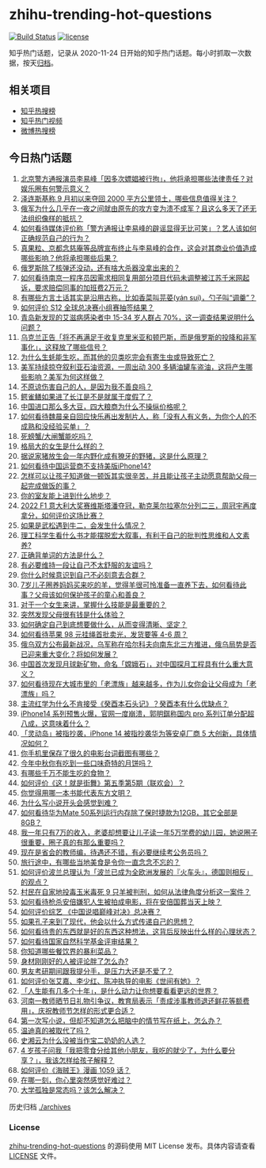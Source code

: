 # zhihu-trending-hot-questions

[![Build Status](https://github.com/justjavac/zhihu-trending-hot-questions/workflows/ci/badge.svg?branch=master)](https://github.com/justjavac/zhihu-trending-hot-questions/actions)
[![license](https://img.shields.io/github/license/justjavac/zhihu-trending-hot-questions)](https://github.com/justjavac/zhihu-trending-hot-questions/blob/master/LICENSE)

知乎热门话题，记录从 2020-11-24 日开始的知乎热门话题。每小时抓取一次数据，按天[归档](./archives)。

## 相关项目

- [知乎热搜榜](https://github.com/justjavac/zhihu-trending-top-search)
- [知乎热门视频](https://github.com/justjavac/zhihu-trending-hot-video)
- [微博热搜榜](https://github.com/justjavac/weibo-trending-hot-search)

## 今日热门话题

<!-- BEGIN -->
<!-- 最后更新时间 Mon Sep 12 2022 09:23:43 GMT+0800 (China Standard Time) -->

1. [北京警方通报演员李易峰「因多次嫖娼被行拘」，他将承担哪些法律责任？对娱乐圈有何警示意义？](https://www.zhihu.com/question/552955239)
1. [泽连斯基称 9 月初以来夺回 2000 平方公里领土，哪些信息值得关注？](https://www.zhihu.com/question/552911591)
1. [俄军为什么几乎在一夜之间就由原先的攻方变为溃不成军？且这么多天了还无法组织像样的抵抗？](https://www.zhihu.com/question/552927699)
1. [如何看待媒体评价称「警方通报让李易峰的辟谣显得无比可笑」？艺人该如何正确规范自己的行为？](https://www.zhihu.com/question/552959153)
1. [真果粒、京都念慈庵等品牌宣布终止与李易峰的合作，这会对其商业价值造成哪些影响？他将承担哪些后果？](https://www.zhihu.com/question/552957890)
1. [俄罗斯除了核弹还没动，还有啥大杀器没拿出来的？](https://www.zhihu.com/question/528041805)
1. [如何看待南京一程序员因需求相同复用部分项目代码未调整被江苏千米网起诉，要求赔偿同事的加班费2万元？](https://www.zhihu.com/question/552316518)
1. [有哪些方言土话其实是沿用古称，比如香菜叫芫荽(yán sui)，勺子叫“调羹”？](https://www.zhihu.com/question/43442602)
1. [如何评价 S12 全球总决赛小组赛抽签结果？](https://www.zhihu.com/question/553074242)
1. [青岛新发现的艾滋病感染者中 15-34 岁人群占 70%，这一调查结果说明什么问题？](https://www.zhihu.com/question/552465680)
1. [乌克兰正告「将不再满足于收复克里米亚和顿巴斯，而是俄罗斯的投降和非军事化」，这释放了哪些信号？](https://www.zhihu.com/question/553062930)
1. [为什么生蚝能生吃，而其他的贝类吃完会有寄生虫或导致死亡？](https://www.zhihu.com/question/30932704)
1. [美军持续掠夺叙利亚石油资源，一周出动 300 多辆油罐车盗油，这将产生哪些影响？美军为何这样做？](https://www.zhihu.com/question/553073682)
1. [不原谅伤害自己的人，是因为我不善良吗？](https://www.zhihu.com/question/553060800)
1. [鳄雀鳝如果进了长江是不是就属于度假了？](https://www.zhihu.com/question/550267687)
1. [中国进口那么多大豆，四大粮商为什么不操纵价格呢？](https://www.zhihu.com/question/41132444)
1. [如何看待魏晨亲自回应快乐再出发制片人，称「没有人有义务，为你个人的不成熟和没经验买单」？](https://www.zhihu.com/question/552914141)
1. [死螃蟹/大闸蟹能吃吗？](https://www.zhihu.com/question/294330296)
1. [格局大的女生是什么样的？](https://www.zhihu.com/question/275536584)
1. [据说家猪放生会一年内野化成有獠牙的野猪，这是什么原理？](https://www.zhihu.com/question/362529810)
1. [如何看待中国运营商不支持美版iPhone14?](https://www.zhihu.com/question/552477455)
1. [怎样可以让孩子知道做一顿饭其实很辛苦，并且能让孩子主动愿意帮助父母一起完成做饭的事？](https://www.zhihu.com/question/551873208)
1. [你的室友能上进到什么地步？](https://www.zhihu.com/question/279532105)
1. [2022 F1 意大利大奖赛维斯塔潘夺冠，勒克莱尔拉塞尔分列二三，周冠宇再度拿分，如何评价这场比赛？](https://www.zhihu.com/question/553002847)
1. [如果是武松遇到牛二，会发生什么情况？](https://www.zhihu.com/question/544092165)
1. [理工科学生看什么书才能摆脱宏大叙事，有利于自己的批判性思维和人文素养?](https://www.zhihu.com/question/530106529)
1. [正确背单词的方法是什么？](https://www.zhihu.com/question/24113539)
1. [有必要维持一段让自己𣎴太舒服的友谊吗？](https://www.zhihu.com/question/543608032)
1. [你什么时候意识到自己不必刻意去合群？](https://www.zhihu.com/question/552516976)
1. [7岁儿子圈养妈妈买来吃的羊，觉得羊很可怜准备一直养下去，如何看待此事？父母该如何保护孩子的童心和善良？](https://www.zhihu.com/question/552362959)
1. [对于一个女生来讲，掌握什么技能是最重要的？](https://www.zhihu.com/question/551842769)
1. [突然发现父母很有钱是什么体验？](https://www.zhihu.com/question/352137902)
1. [如何确定自己到底想要做什么，从而变得清晰、坚定？](https://www.zhihu.com/question/552088348)
1. [如何看待苹果 98 元挂绳首批卖光，发货要等 4-6 周？](https://www.zhihu.com/question/552902429)
1. [俄乌双方公布最新战况，乌军称在哈尔科夫向南东北三方推进，俄乌局势是否已迎来重大变化？将如何发展？](https://www.zhihu.com/question/553074773)
1. [中国首次发现月球新矿物，命名「嫦娥石」，对中国探月工程具有什么重大意义？](https://www.zhihu.com/question/552540465)
1. [如何看待现在大城市里的「老漂族」越来越多，作为儿女你会让父母成为「老漂族」吗？](https://www.zhihu.com/question/552801596)
1. [主流红学为什么不肯接受《癸酉本石头记》？癸酉本有什么优缺点？](https://www.zhihu.com/question/496095431)
1. [iPhone14 系列预售火爆，官网一度崩溃，郭明錤称国内 pro 系列订单分配超八成，这意味着什么？](https://www.zhihu.com/question/552712878)
1. [「灵动岛」被指抄袭，iPhone 14 被指抄袭华为等安卓厂商 5 大创新，具体情况如何？](https://www.zhihu.com/question/552895022)
1. [你手机里保存了很久的电影台词截图有哪些？](https://www.zhihu.com/question/326412127)
1. [今年中秋你有吃到一些口味奇特的月饼吗？](https://www.zhihu.com/question/550563409)
1. [有哪些千万不能生吃的食物？](https://www.zhihu.com/question/530607793)
1. [如何评价《这！就是街舞》第五季第5期（联欢会）？](https://www.zhihu.com/question/552705478)
1. [你觉得用哪一本书能代表东方文明？](https://www.zhihu.com/question/552272683)
1. [为什么写小说开头会感觉到难？](https://www.zhihu.com/question/306865761)
1. [如何看待华为Mate 50系列运行内存除了保时捷款为12GB，其它全部是8GB？](https://www.zhihu.com/question/552102588)
1. [我一年只有7万的收入，老婆却想要让儿子读一年5万学费的幼儿园，她说圈子很重要，圈子真的有那么重要吗？](https://www.zhihu.com/question/394245131)
1. [现在是省会的教师编，待遇还不错，有必要继续考公务员吗？](https://www.zhihu.com/question/550120380)
1. [旅行途中，有哪些当地美食是令你一直念念不忘的？](https://www.zhihu.com/question/442356039)
1. [如何评价波兰总理认为「波兰已成为全欧洲发展的『火车头』，德国则相反」的观点？](https://www.zhihu.com/question/552894501)
1. [村民在自家地投毒玉米毒死 9 只羊被判刑，如何从法律角度分析这一案件？](https://www.zhihu.com/question/552736460)
1. [如何看待枪杀安倍嫌犯人生被拍成电影，将在安倍国葬当天上映？](https://www.zhihu.com/question/552752249)
1. [如何评价综艺 《中国说唱巅峰对决》总决赛？](https://www.zhihu.com/question/552709133)
1. [如果孔子来到了现代，他会以什么方式传递自己的思想？](https://www.zhihu.com/question/552689630)
1. [如何看待贵的东西就是好的东西这种想法，这背后反映出什么样的心理状态？](https://www.zhihu.com/question/552756375)
1. [如何看待国家自然科学基金评审结果？](https://www.zhihu.com/question/552418988)
1. [你知道哪些餐饮界的暴利菜品？](https://www.zhihu.com/question/430100068)
1. [身材刚刚好的人被评论胖了怎么办?](https://www.zhihu.com/question/410237596)
1. [男友考研期间跟我提分手，是压力大还是不爱了？](https://www.zhihu.com/question/550835132)
1. [如何评价张艾嘉、李少红、陈冲执导的电影《世间有她》？](https://www.zhihu.com/question/550326681)
1. [「人生能有几多个十年」，是什么动力让你想要看看更远的世界？](https://www.zhihu.com/question/552585610)
1. [河南一教师晒节日礼物引争议，教育局表示「责成涉事教师退还鲜花等额费用」，庆祝教师节怎样的形式更合适？](https://www.zhihu.com/question/552892098)
1. [第一次写小说，但却不知道怎么把脑中的情节写在纸上，怎么办？](https://www.zhihu.com/question/267311813)
1. [温迪真的被取代了吗？](https://www.zhihu.com/question/516117674)
1. [史湘云为什么没被当作宝二奶奶的人选？](https://www.zhihu.com/question/24265415)
1. [4 岁孩子问我「我把零食分给其他小朋友，我吃的就少了，为什么要分享？」，我该怎样给孩子解释？](https://www.zhihu.com/question/551997176)
1. [如何评价《海贼王》漫画 1059 话？](https://www.zhihu.com/question/552074024)
1. [在哪一刻，你心里突然感觉好难过？](https://www.zhihu.com/question/65259752)
1. [大学孤独是常态吗？该怎么解决？](https://www.zhihu.com/question/352108873)

<!-- END -->

历史归档 [./archives](./archives)

### License

[zhihu-trending-hot-questions](https://github.com/justjavac/zhihu-trending-hot-questions)
的源码使用 MIT License 发布。具体内容请查看 [LICENSE](./LICENSE) 文件。
